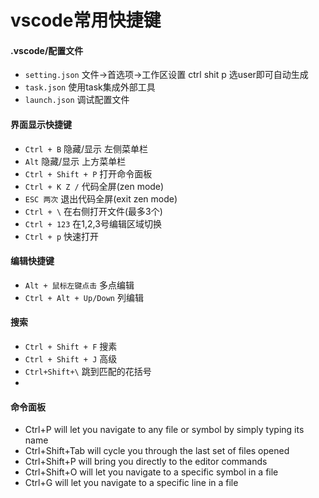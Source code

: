 # vscode常用快捷键
#### .vscode/配置文件
- ```setting.json``` 文件->首选项->工作区设置  ctrl shit p 选user即可自动生成
- ```task.json``` 使用task集成外部工具
- ```launch.json``` 调试配置文件            
#### 界面显示快捷键
- ```Ctrl + B```    隐藏/显示 左侧菜单栏
- ```Alt```         隐藏/显示 上方菜单栏
- ```Ctrl + Shift + P``` 打开命令面板
- ```Ctrl + K Z /```  代码全屏(zen mode)
- ```ESC 两次```  退出代码全屏(exit zen mode)
- ```Ctrl + \``` 在右侧打开文件(最多3个)
- ```Ctrl + 123``` 在1,2,3号编辑区域切换
- ```Ctrl + p``` 快速打开
#### 编辑快捷键
- ```Alt + 鼠标左键点击``` 多点编辑
- ```Ctrl + Alt + Up/Down``` 列编辑


#### 搜索
- ```Ctrl + Shift + F``` 搜素
- ```Ctrl + Shift + J``` 高级
- ```Ctrl+Shift+\```    跳到匹配的花括号
- 

#### 命令面板
- Ctrl+P will let you navigate to any file or symbol by simply typing its name
- Ctrl+Shift+Tab will cycle you through the last set of files opened
- Ctrl+Shift+P will bring you directly to the editor commands
- Ctrl+Shift+O will let you navigate to a specific symbol in a file
- Ctrl+G will let you navigate to a specific line in a file
